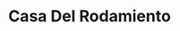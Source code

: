 ---
title: "Casa Del Rodamiento"
url: /barrios-unidos/casa-del-rodamiento/
shop: piezas de automóviles
---